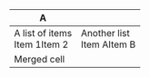 | A                              |                               |
|--------------------------------|-------------------------------|
| A list of items<br> Item 1Item 2 | Another list<br> Item AItem B |
| Merged cell                    |                               |
